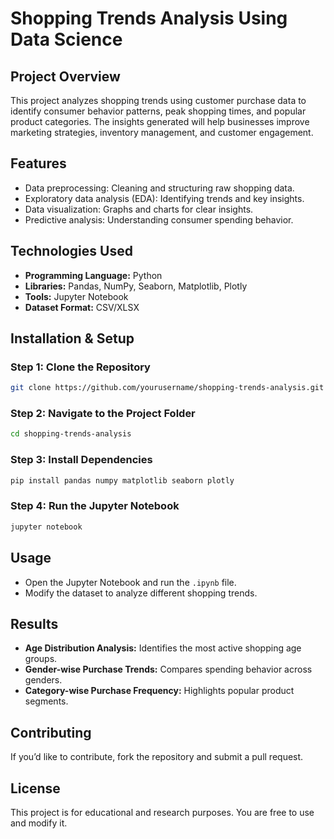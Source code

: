 # Shopping Trends Analysis Using Data Science

## Project Overview  
This project analyzes shopping trends using customer purchase data to identify consumer behavior patterns, peak shopping times, and popular product categories. The insights generated will help businesses improve marketing strategies, inventory management, and customer engagement.  

## Features  
- Data preprocessing: Cleaning and structuring raw shopping data.  
- Exploratory data analysis (EDA): Identifying trends and key insights.  
- Data visualization: Graphs and charts for clear insights.  
- Predictive analysis: Understanding consumer spending behavior.  

## Technologies Used  
- **Programming Language:** Python  
- **Libraries:** Pandas, NumPy, Seaborn, Matplotlib, Plotly  
- **Tools:** Jupyter Notebook  
- **Dataset Format:** CSV/XLSX  

## Installation & Setup  

### Step 1: Clone the Repository  
```bash  
git clone https://github.com/yourusername/shopping-trends-analysis.git  
```  

### Step 2: Navigate to the Project Folder  
```bash  
cd shopping-trends-analysis  
```  

### Step 3: Install Dependencies  
```bash  
pip install pandas numpy matplotlib seaborn plotly  
```  

### Step 4: Run the Jupyter Notebook  
```bash  
jupyter notebook  
```  

## Usage  
- Open the Jupyter Notebook and run the `.ipynb` file.  
- Modify the dataset to analyze different shopping trends.  

## Results  
- **Age Distribution Analysis:** Identifies the most active shopping age groups.  
- **Gender-wise Purchase Trends:** Compares spending behavior across genders.  
- **Category-wise Purchase Frequency:** Highlights popular product segments.  

## Contributing  
If you’d like to contribute, fork the repository and submit a pull request.  

## License  
This project is for educational and research purposes. You are free to use and modify it.












